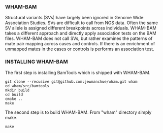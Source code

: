 ### WHAM-BAM

Structural variants (SVs) have largely been ignored in Genome Wide Association Studies.  SVs are difficult to call from NGS data.  Often the same SV allele is assigned different breakpoints across individuals.  WHAM-BAM takes a different approach and directly apply association tests on the BAM files.  WHAM-BAM does not call SVs, but rather examines the patterns of mate pair mapping across cases and controls.  If there is an enrichment of unmapped mates in the cases or controls is performs an association test.


### INSTALLING WHAM-BAM

The first step is installing BamTools which is shipped with WHAM-BAM.

```
git clone --recusive git@github.com:jewmanchue/wham.git wham
cd wham/src/bamtools
mkdir build
cd build
cmake ..
make
```

The second step is to build WHAM-BAM.  From "wham" directory simply make.

``` 
make
```
